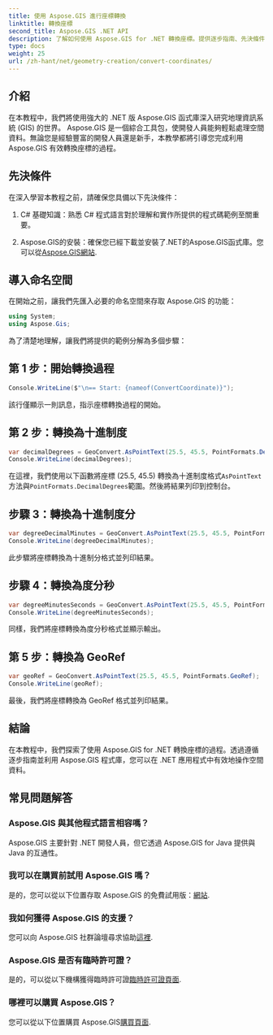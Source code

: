 ```yaml
---
title: 使用 Aspose.GIS 進行座標轉換
linktitle: 轉換座標
second_title: Aspose.GIS .NET API
description: 了解如何使用 Aspose.GIS for .NET 轉換座標。提供逐步指南、先決條件和常見問題。
type: docs
weight: 25
url: /zh-hant/net/geometry-creation/convert-coordinates/
---
```

## 介紹
在本教程中，我們將使用強大的 .NET 版 Aspose.GIS 函式庫深入研究地理資訊系統 (GIS) 的世界。 Aspose.GIS 是一個綜合工具包，使開發人員能夠輕鬆處理空間資料。無論您是經驗豐富的開發人員還是新手，本教學都將引導您完成利用 Aspose.GIS 有效轉換座標的過程。
## 先決條件
在深入學習本教程之前，請確保您具備以下先決條件：
1. C# 基礎知識：熟悉 C# 程式語言對於理解和實作所提供的程式碼範例至關重要。
  
2.  Aspose.GIS的安裝：確保您已經下載並安裝了.NET的Aspose.GIS函式庫。您可以從[Aspose.GIS網站](https://releases.aspose.com/gis/net/).

## 導入命名空間
在開始之前，讓我們先匯入必要的命名空間來存取 Aspose.GIS 的功能：
```csharp
using System;
using Aspose.Gis;
```

為了清楚地理解，讓我們將提供的範例分解為多個步驟：
## 第 1 步：開始轉換過程
```csharp
Console.WriteLine($"\n== Start: {nameof(ConvertCoordinate)}");
```
該行僅顯示一則訊息，指示座標轉換過程的開始。
## 第 2 步：轉換為十進制度
```csharp
var decimalDegrees = GeoConvert.AsPointText(25.5, 45.5, PointFormats.DecimalDegrees);
Console.WriteLine(decimalDegrees);
```
在這裡，我們使用以下函數將座標 (25.5, 45.5) 轉換為十進制度格式`AsPointText`方法與`PointFormats.DecimalDegrees`範圍。然後將結果列印到控制台。
## 步驟 3：轉換為十進制度分
```csharp
var degreeDecimalMinutes = GeoConvert.AsPointText(25.5, 45.5, PointFormats.DegreeDecimalMinutes);
Console.WriteLine(degreeDecimalMinutes);
```
此步驟將座標轉換為十進制分格式並列印結果。
## 步驟 4：轉換為度分秒
```csharp
var degreeMinutesSeconds = GeoConvert.AsPointText(25.5, 45.5, PointFormats.DegreeMinutesSeconds);
Console.WriteLine(degreeMinutesSeconds);
```
同樣，我們將座標轉換為度分秒格式並顯示輸出。
## 第 5 步：轉換為 GeoRef
```csharp
var geoRef = GeoConvert.AsPointText(25.5, 45.5, PointFormats.GeoRef);
Console.WriteLine(geoRef);
```
最後，我們將座標轉換為 GeoRef 格式並列印結果。

## 結論
在本教程中，我們探索了使用 Aspose.GIS for .NET 轉換座標的過程。透過遵循逐步指南並利用 Aspose.GIS 程式庫，您可以在 .NET 應用程式中有效地操作空間資料。
## 常見問題解答
### Aspose.GIS 與其他程式語言相容嗎？
Aspose.GIS 主要針對 .NET 開發人員，但它透過 Aspose.GIS for Java 提供與 Java 的互通性。
### 我可以在購買前試用 Aspose.GIS 嗎？
是的，您可以從以下位置存取 Aspose.GIS 的免費試用版：[網站](https://releases.aspose.com/).
### 我如何獲得 Aspose.GIS 的支援？
您可以向 Aspose.GIS 社群論壇尋求協助[這裡](https://forum.aspose.com/c/gis/33).
### Aspose.GIS 是否有臨時許可證？
是的，可以從以下機構獲得臨時許可證[臨時許可證頁面](https://purchase.aspose.com/temporary-license/).
### 哪裡可以購買 Aspose.GIS？
您可以從以下位置購買 Aspose.GIS[購買頁面](https://purchase.aspose.com/buy).